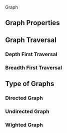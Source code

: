 Graph

## Graph Properties

## Graph Traversal
### Depth First Traversal
### Breadth First Traversal

## Type of Graphs
### Directed Graph
### Undirected Graph
### Wighted Graph
